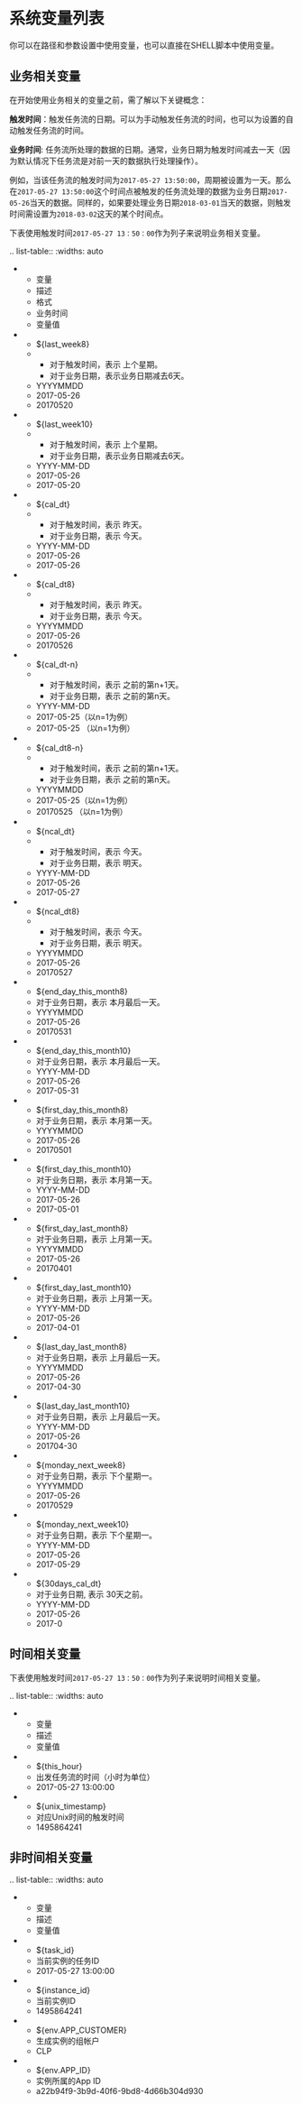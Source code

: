 # 系统变量列表

你可以在路径和参数设置中使用变量，也可以直接在SHELL脚本中使用变量。


## 业务相关变量<businessrelated>

在开始使用业务相关的变量之前，需了解以下关键概念：

**触发时间**：触发任务流的日期。可以为手动触发任务流的时间，也可以为设置的自动触发任务流的时间。

**业务时间**: 任务流所处理的数据的日期。通常，业务日期为触发时间减去一天（因为默认情况下任务流是对前一天的数据执行处理操作）。

例如，当该任务流的触发时间为`2017-05-27 13:50:00`，周期被设置为一天。那么在`2017-05-27 13:50:00`这个时间点被触发的任务流处理的数据为业务日期`2017-05-26`当天的数据。同样的，如果要处理业务日期`2018-03-01`当天的数据，则触发时间需设置为`2018-03-02`这天的某个时间点。


下表使用触发时间`2017-05-27 13：50：00`作为列子来说明业务相关变量。

.. list-table::
   :widths: auto

   * - 变量
     - 描述
     - 格式
     - 业务时间
     - 变量值
   * - ${last_week8}
     - + 对于触发时间，表示&nbsp;上个星期。<br>
       + 对于业务日期，表示业务日期减去6天。
     - YYYYMMDD
     - 2017-05-26
     - 20170520
   * - ${last_week10}
     - + 对于触发时间，表示&nbsp;上个星期。<br>
       + 对于业务日期，表示业务日期减去6天。
     - YYYY-MM-DD
     - 2017-05-26
     - 2017-05-20
   * - ${cal_dt}
     - + 对于触发时间，表示&nbsp;昨天。<br>
       + 对于业务日期，表示&nbsp;今天。
     - YYYY-MM-DD
     - 2017-05-26
     - 2017-05-26
   * - ${cal_dt8}
     - + 对于触发时间，表示&nbsp;昨天。
       + 对于业务日期，表示&nbsp;今天。
     - YYYYMMDD
     - 2017-05-26
     - 20170526
   * - ${cal_dt-n}
     - + 对于触发时间，表示&nbsp;之前的第n+1天。
       + 对于业务日期，表示&nbsp;之前的第n天。
     - YYYY-MM-DD
     - 2017-05-25（以n=1为例）
     - 2017-05-25 （以n=1为例）  
   * - ${cal_dt8-n}
     - + 对于触发时间，表示&nbsp;之前的第n+1天。
       + 对于业务日期，表示&nbsp;之前的第n天。
     - YYYYMMDD
     - 2017-05-25（以n=1为例）
     - 20170525 （以n=1为例）   
   * - ${ncal_dt}
     - + 对于触发时间，表示&nbsp;今天。
       + 对于业务日期，表示&nbsp;明天。
     - YYYY-MM-DD
     - 2017-05-26
     - 2017-05-27
   * - ${ncal_dt8}
     - + 对于触发时间，表示&nbsp;今天。
       + 对于业务日期，表示&nbsp;明天。
     - YYYYMMDD
     - 2017-05-26
     - 20170527
   * - ${end_day_this_month8}
     - 对于业务日期，表示&nbsp;本月最后一天。
     - YYYYMMDD
     - 2017-05-26
     - 20170531
   * - ${end_day_this_month10}
     - 对于业务日期，表示&nbsp;本月最后一天。
     - YYYY-MM-DD
     - 2017-05-26
     - 2017-05-31
   * - ${first_day_this_month8}
     - 对于业务日期，表示&nbsp;本月第一天。
     - YYYYMMDD
     - 2017-05-26
     - 20170501
   * - ${first_day_this_month10}
     - 对于业务日期，表示&nbsp;本月第一天。
     - YYYY-MM-DD
     - 2017-05-26
     - 2017-05-01
   * - ${first_day_last_month8}
     - 对于业务日期，表示&nbsp;上月第一天。
     - YYYYMMDD
     - 2017-05-26
     - 20170401
   * - ${first_day_last_month10}
     - 对于业务日期，表示&nbsp;上月第一天。
     - YYYY-MM-DD
     - 2017-05-26
     - 2017-04-01
   * - ${last_day_last_month8}
     - 对于业务日期，表示&nbsp;上月最后一天。
     - YYYYMMDD
     - 2017-05-26
     - 2017-04-30
   * - ${last_day_last_month10}
     - 对于业务日期，表示&nbsp;上月最后一天。
     - YYYY-MM-DD
     - 2017-05-26
     - 201704-30
   * - ${monday_next_week8}
     - 对于业务日期，表示&nbsp;下个星期一。
     - YYYYMMDD
     - 2017-05-26
     - 20170529
   * - ${monday_next_week10}
     - 对于业务日期，表示&nbsp;下个星期一。
     - YYYY-MM-DD
     - 2017-05-26
     - 2017-05-29
   * - ${30days_cal_dt}
     - 对于业务日期, 表示&nbsp;30天之前。
     - YYYY-MM-DD
     - 2017-05-26
     - 2017-0


## 时间相关变量<timerelated>

下表使用触发时间`2017-05-27 13：50：00`作为列子来说明时间相关变量。

.. list-table::
   :widths: auto

   * - 变量
     - 描述
     - 变量值
   * - ${this_hour}
     - 出发任务流的时间（小时为单位）
     - 2017-05-27 13:00:00
   * - ${unix_timestamp}
     - 对应Unix时间的触发时间
     - 1495864241

## 非时间相关变量<nontimerelated>

.. list-table::
   :widths: auto

   * - 变量
     - 描述
     - 变量值
   * - ${task_id}
     - 当前实例的任务ID
     - 2017-05-27 13:00:00
   * - ${instance_id}
     - 当前实例ID
     - 1495864241
   * - ${env.APP_CUSTOMER}
     - 生成实例的组帐户
     - CLP
   * - ${env.APP_ID}
     - 实例所属的App ID
     - a22b94f9-3b9d-40f6-9bd8-4d66b304d930

<!--end-->
